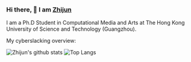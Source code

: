 ### Hi there, 👋 I am [Zhijun](https://zhijun213.github.io)

<div>
 <p>

I am a Ph.D Student in Computational Media and Arts at The Hong Kong University of Science and Technology (Guangzhou).

</h4>
</div>

<div><p>My cyberslacking overview: </p></div>

![Zhijun's github stats](https://github-readme-stats.vercel.app/api?username=zhijun213&show_icons=true) ![Top Langs](https://github-readme-stats.vercel.app/api/top-langs/?username=zhijun213&layout=compact)
